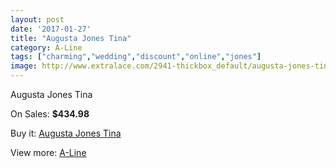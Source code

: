 ```yaml
---
layout: post
date: '2017-01-27'
title: "Augusta Jones Tina"
category: A-Line
tags: ["charming","wedding","discount","online","jones"]
image: http://www.extralace.com/2941-thickbox_default/augusta-jones-tina.jpg
---
```

Augusta Jones Tina

On Sales: **$434.98**
<a href="https://www.extralace.com/a-line/1393-augusta-jones-tina.html"><amp-img layout="responsive" width="600" height="600" src="//www.extralace.com/2941-thickbox_default/augusta-jones-tina.jpg" alt="Augusta Jones Tina 0" /></a>
<a href="https://www.extralace.com/a-line/1393-augusta-jones-tina.html"><amp-img layout="responsive" width="600" height="600" src="//www.extralace.com/2942-thickbox_default/augusta-jones-tina.jpg" alt="Augusta Jones Tina 1" /></a>

Buy it: [Augusta Jones Tina](https://www.extralace.com/a-line/1393-augusta-jones-tina.html "Augusta Jones Tina")

View more: [A-Line](https://www.extralace.com/2-a-line "A-Line")